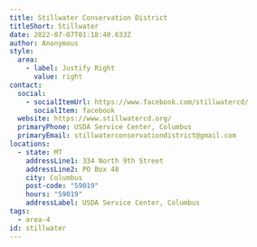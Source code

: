 ```yaml
---
title: Stillwater Conservation District
titleShort: Stillwater
date: 2022-07-07T01:18:40.633Z
author: Anonymous
style:
  area:
    - label: Justify Right
      value: right
contact:
  social:
    - socialItemUrl: https://www.facebook.com/stillwatercd/
      socialItem: facebook
  website: https://www.stillwatercd.org/
  primaryPhone: USDA Service Center, Columbus
  primaryEmail: stillwaterconservationdistrict@gmail.com
locations:
  - state: MT
    addressLine1: 334 North 9th Street
    addressLine2: PO Box 48
    city: Columbus
    post-code: "59019"
    hours: "59019"
    addressLabel: USDA Service Center, Columbus
tags:
  - area-4
id: stillwater
---
```

